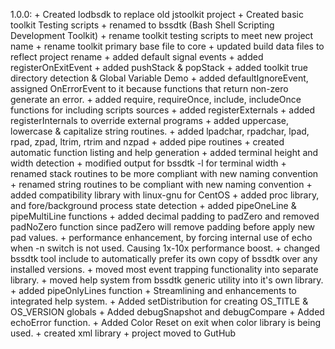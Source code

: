 1.0.0:
	+ Created lodbsdk to replace old jstoolkit project
	+ Created basic toolkit Testing scripts
	+ renamed to bssdtk (Bash Shell Scripting Development Toolkit)
	+ rename toolkit testing scripts to meet new project name
	+ rename toolkit primary base file to core
	+ updated build data files to reflect project rename
	+ added default signal events
	+ added registerOnExitEvent
	+ added pushStack & popStack
	+ added toolkit true directory detection & Global Variable Demo
	+ added defaultIgnoreEvent, assigned OnErrorEvent to it because functions that return 
		non-zero generate an error.
	+ added require, requireOnce, include, includeOnce functions for including scripts sources
	+ added registerExternals
	+ added registerInternals to override external programs
	+ added uppercase, lowercase & capitalize string routines.
	+ added lpadchar, rpadchar, lpad, rpad, zpad, ltrim, rtrim and nzpad
	+ added pipe routines
	+ created automatic function listing and help generation
	+ added terminal height and width detection
	+ modified output for bssdtk -l for terminal width
	+ renamed stack routines to be more compliant with new naming convention
	+ renamed string routines to be compliant with new naming convention
	+ added compatibility library with linux-gnu for CentOS
	+ added proc library, and fore/background process state detection
	+ added pipeOneLine & pipeMultiLine functions
	+ added decimal padding to padZero and removed padNoZero function since padZero will 
	remove padding before apply new pad values.
	+ performance enhancement, by forcing internal use of echo when -n switch is not used.
	Causing 1x-10x performance boost.
	+ changed bssdtk tool include to automatically prefer its own copy of bssdtk over 
	any installed versions.
	+ moved most event trapping functionality into separate library.
	+ moved help system from bssdtk generic utility into it's own library.
	+ added pipeOnlyLines function
	+ Streamlining and enhancements to integrated help system.
	+ Added setDistribution for creating OS_TITLE & OS_VERSION globals
	+ Added debugSnapshot and debugCompare
	+ Added echoError function.
	+ Added Color Reset on exit when color library is being used.
	+ created xml library
	+ project moved to GutHub